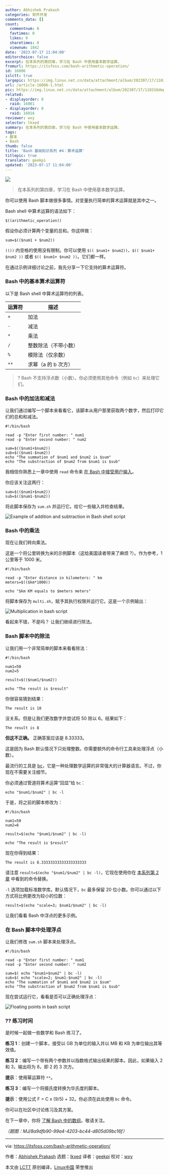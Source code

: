 ```yaml
---
author: Abhishek Prakash
categories: 软件开发
comments_data: []
count:
  commentnum: 0
  favtimes: 0
  likes: 0
  sharetimes: 0
  viewnum: 1842
date: '2023-07-17 11:04:00'
editorchoice: false
excerpt: 在本系列的第四章，学习在 Bash 中使用基本数学运算。
fromurl: https://itsfoss.com/bash-arithmetic-operation/
id: 16006
islctt: true
largepic: https://img.linux.net.cn/data/attachment/album/202307/17/110316dmpou87g8ibhzb8t.jpg
url: /article-16006-1.html
pic: https://img.linux.net.cn/data/attachment/album/202307/17/110316dmpou87g8ibhzb8t.jpg.thumb.jpg
related:
- displayorder: 0
  raid: 16001
- displayorder: 0
  raid: 16016
reviewer: wxy
selector: lkxed
summary: 在本系列的第四章，学习在 Bash 中使用基本数学运算。
tags:
- 脚本
- Bash
thumb: false
title: 'Bash 基础知识系列 #4：算术运算'
titlepic: true
translator: geekpi
updated: '2023-07-17 11:04:00'
---
```


![](https://img.linux.net.cn/data/attachment/album/202307/17/110316dmpou87g8ibhzb8t.jpg)



> 
> 在本系列的第四章，学习在 Bash 中使用基本数学运算。
> 
> 
> 


你可以使用 Bash 脚本做很多事情。对变量执行简单的算术运算就是其中之一。


Bash shell 中算术运算的语法如下：



```
$((arithmetic_operation))

```

假设你必须计算两个变量的总和。你这样做：



```
sum=$(($num1 + $num2))

```

`(())` 内空格的使用没有限制。你可以使用 `$(( $num1+ $num2))`、`$(( $num1+ $num2 ))` 或者 `$(( $num1+ $num2 ))`。它们都一样。


在通过示例详细讨论之前，我先分享一下它支持的算术运算符。


### Bash 中的基本算术运算符


以下是 Bash shell 中算术运算符的列表。




| 运算符 | 描述 |
| --- | --- |
| `+` | 加法 |
| `-` | 减法 |
| `*` | 乘法 |
| `/` | 整数除法（不带小数） |
| `%` | 模除法（仅余数） |
| `**` | 求幂（a 的 b 次方） |



> 
> ? Bash 不支持浮点数（小数）。你必须使用其他命令（例如 `bc`）来处理它们。
> 
> 
> 


### Bash 中的加法和减法


让我们通过编写一个脚本来看看它，该脚本从用户那里获取两个数字，然后打印它们的总和和减法。



```
#!/bin/bash

read -p "Enter first number: " num1
read -p "Enter second number: " num2

sum=$(($num1+$num2))
sub=$(($num1-$num2))
echo "The summation of $num1 and $num2 is $sum"
echo "The substraction of $num2 from $num1 is $sub"

```

我相信你熟悉上一章中使用 `read` 命令来 [在 Bash 中接受用户输入](https://itsfoss.com/bash-pass-arguments/)。


你应该关注这两行：



```
sum=$(($num1+$num2))
sub=$(($num1-$num2))

```

将此脚本保存为 `sum.sh` 并运行它。给它一些输入并检查结果。


![Example of addition and subtraction in Bash shell script](https://img.linux.net.cn/data/attachment/album/202307/17/110411z15pvyurz4261v26.png)


### Bash 中的乘法


现在让我们转向乘法。


这是一个将公里转换为米的示例脚本（这给美国读者带来了麻烦 ?）。作为参考，1 公里等于 1000 米。



```
#!/bin/bash

read -p "Enter distance in kilometers: " km
meters=$(($km*1000))

echo "$km KM equals to $meters meters"

```

将脚本保存为 `multi.sh`，赋予其执行权限并运行它。这是一个示例输出：


![Multiplication in bash script](https://img.linux.net.cn/data/attachment/album/202307/17/110411znam5ykbc9acsnsz.png)


看起来不错，不是吗？ 让我们继续进行除法。


### Bash 脚本中的除法


让我们用一个非常简单的脚本来看看除法：



```
#!/bin/bash

num1=50
num2=5

result=$(($num1/$num2))

echo "The result is $result"

```

你很容易猜到结果：



```
The result is 10

```

没关系。但是让我们更改数字并尝试将 50 除以 6。结果如下：



```
The result is 8

```

**但这不正确。** 正确答案应该是 8.33333。


这是因为 Bash 默认情况下只处理整数。你需要额外的命令行工具来处理浮点（小数）。


最流行的工具是 [bc](https://www.gnu.org/software/bc/manual/html_mono/bc.html)，它是一种处理数学运算的非常强大的计算器语言。不过，你现在不需要关注细节。


你必须通过管道将算术运算“回显”给 `bc`：



```
echo "$num1/$num2" | bc -l

```

于是，将之前的脚本修改为：



```
#!/bin/bash

num1=50
num2=6

result=$(echo "$num1/$num2" | bc -l)

echo "The result is $result"

```

现在你得到结果：



```
The result is 8.33333333333333333333

```

请注意 `result=$(echo "$num1/$num2" | bc -l)`，它现在使用你在 [本系列第 2 章](https://itsfoss.com/bash-use-variables/) 中看到的命令替换。


`-l` 选项加载标准数学库。默认情况下，`bc` 最多保留 20 位小数。你可以通过以下方式将比例更改为较小的位数：



```
result=$(echo "scale=3; $num1/$num2" | bc -l)

```

让我们看看 Bash 中浮点的更多示例。


### 在 Bash 脚本中处理浮点


让我们修改 `sum.sh` 脚本来处理浮点。



```
#!/bin/bash

read -p "Enter first number: " num1
read -p "Enter second number: " num2

sum=$( echo "$num1+$num2" | bc -l)
sub=$( echo "scale=2; $num1-$num2" | bc -l)
echo "The summation of $num1 and $num2 is $sum"
echo "The substraction of $num2 from $num1 is $sub"

```

现在尝试运行它，看看是否可以正确处理浮点：


![Floating points in bash script](https://img.linux.net.cn/data/attachment/album/202307/17/110411gcrzeewezsssevor.png)


### ?️? 练习时间


是时候一起做一些数学和 Bash 练习了。


**练习 1**：创建一个脚本，接受以 GB 为单位的输入并以 MB 和 KB 为单位输出其等效值。


**练习 2**：编写一个带有两个参数并以指数格式输出结果的脚本。因此，如果输入 2 和 3，输出将为 8，即 2 的 3 次方。


**提示**：使用幂运算符 `**`。


**练习 3**：编写一个将摄氏度转换为华氏度的脚本。


**提示**：使用公式 F = C x (9/5) + 32。你必须在此处使用 `bc` 命令。


你可以在社区中讨论练习及其方案。


在下一章中，你将 [了解 Bash 中的数组](https://itsfoss.com/bash-arrays/)。敬请关注。


*（题图：MJ/8a9dfb90-99a4-4203-bc44-d805d09bc16f）*




---


via: <https://itsfoss.com/bash-arithmetic-operation/>


作者：[Abhishek Prakash](https://itsfoss.com/author/abhishek/) 选题：[lkxed](https://github.com/lkxed/) 译者：[geekpi](https://github.com/geekpi) 校对：[wxy](https://github.com/wxy)


本文由 [LCTT](https://github.com/LCTT/TranslateProject) 原创编译，[Linux中国](https://linux.cn/) 荣誉推出